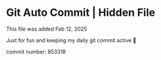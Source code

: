 # Git Auto Commit | Hidden File

This file was added Feb 12, 2025

Just for fun and keeping my daily git commit active 🤪

commit number: 853318
